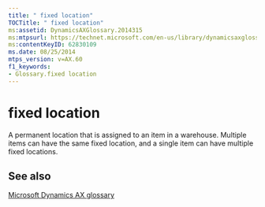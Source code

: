 ```yaml
---
title: " fixed location"
TOCTitle: " fixed location"
ms:assetid: DynamicsAXGlossary.2014315
ms:mtpsurl: https://technet.microsoft.com/en-us/library/dynamicsaxglossary.2014315(v=AX.60)
ms:contentKeyID: 62830109
ms.date: 08/25/2014
mtps_version: v=AX.60
f1_keywords:
- Glossary.fixed location
---
```


# fixed location

A permanent location that is assigned to an item in a warehouse. Multiple items can have the same fixed location, and a single item can have multiple fixed locations.

## See also

[Microsoft Dynamics AX glossary](glossary/microsoft-dynamics-ax-glossary.md)

  



